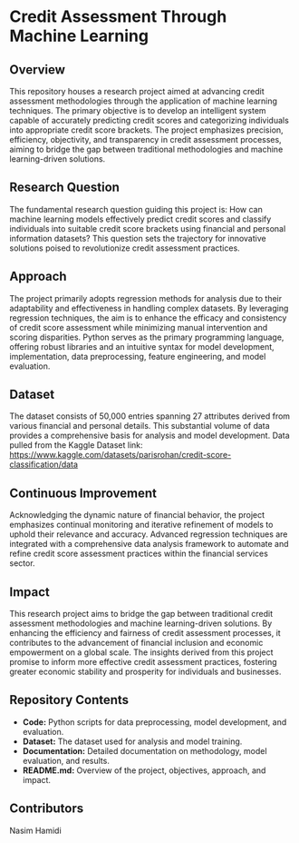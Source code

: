 
# Credit Assessment Through Machine Learning

## Overview

This repository houses a research project aimed at advancing credit assessment methodologies through the application of machine learning techniques. The primary objective is to develop an intelligent system capable of accurately predicting credit scores and categorizing individuals into appropriate credit score brackets. The project emphasizes precision, efficiency, objectivity, and transparency in credit assessment processes, aiming to bridge the gap between traditional methodologies and machine learning-driven solutions.

## Research Question

The fundamental research question guiding this project is: How can machine learning models effectively predict credit scores and classify individuals into suitable credit score brackets using financial and personal information datasets? This question sets the trajectory for innovative solutions poised to revolutionize credit assessment practices.

## Approach

The project primarily adopts regression methods for analysis due to their adaptability and effectiveness in handling complex datasets. By leveraging regression techniques, the aim is to enhance the efficacy and consistency of credit score assessment while minimizing manual intervention and scoring disparities. Python serves as the primary programming language, offering robust libraries and an intuitive syntax for model development, implementation, data preprocessing, feature engineering, and model evaluation.

## Dataset

The dataset consists of 50,000 entries spanning 27 attributes derived from various financial and personal details. This substantial volume of data provides a comprehensive basis for analysis and model development.
Data pulled from the Kaggle Dataset link:
https://www.kaggle.com/datasets/parisrohan/credit-score-classification/data

## Continuous Improvement

Acknowledging the dynamic nature of financial behavior, the project emphasizes continual monitoring and iterative refinement of models to uphold their relevance and accuracy. Advanced regression techniques are integrated with a comprehensive data analysis framework to automate and refine credit score assessment practices within the financial services sector.

## Impact

This research project aims to bridge the gap between traditional credit assessment methodologies and machine learning-driven solutions. By enhancing the efficiency and fairness of credit assessment processes, it contributes to the advancement of financial inclusion and economic empowerment on a global scale. The insights derived from this project promise to inform more effective credit assessment practices, fostering greater economic stability and prosperity for individuals and businesses.


## Repository Contents

- **Code:** Python scripts for data preprocessing, model development, and evaluation.
- **Dataset:** The dataset used for analysis and model training.
- **Documentation:** Detailed documentation on methodology, model evaluation, and results.
- **README.md:** Overview of the project, objectives, approach, and impact.

## Contributors

Nasim Hamidi

